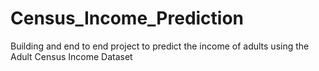 # Census_Income_Prediction
Building and end to end project to predict the income of adults using the Adult Census Income Dataset
